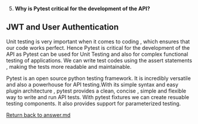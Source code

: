 
5. **Why is Pytest critical for the development of the API?**

## JWT and User Authentication

Unit testing is very important when it comes to coding , which ensures that our code works perfect. Hence Pytest is critical for the development of the API as Pytest can be used for Unit Testing and also for complex functional testing of applications. We can write test codes using the assert statements , making the tests more readable and maintainable.

Pytest is an open source python testing framework. It is incredibly versatile and also a powerhouse for API testing.With its simple syntax and easy plugin architecture , pytest provides a clean, concise , simple and flexible way to write and run API tests. With pytest fixtures we can create resuable testing components. It also provides support for parameterized testing.

[Return back to answer.md](/answer.md)